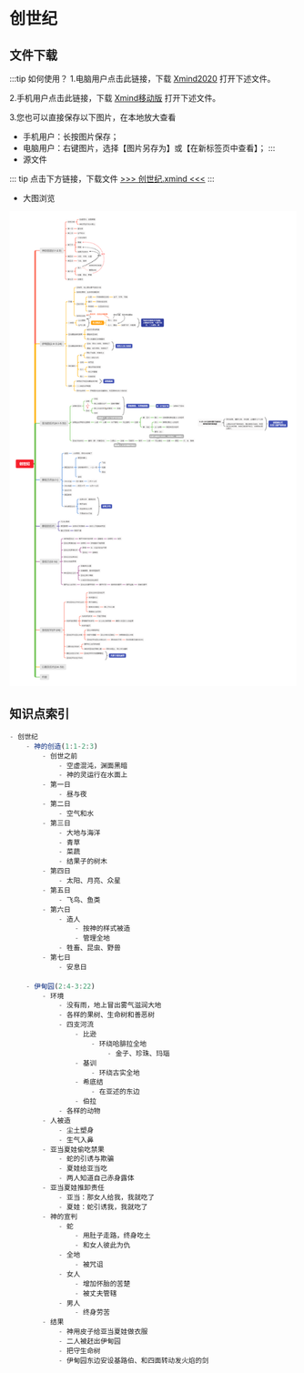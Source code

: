 # 创世纪

## 文件下载
:::tip 如何使用？
1.电脑用户点击此链接，下载 [Xmind2020](https://www.xmind.cn/xmind2020/) 打开下述文件。

2.手机用户点击此链接，下载 [Xmind移动版](https://a.app.qq.com/o/simple.jsp?pkgname=net.xmind.doughnut) 打开下述文件。

3.您也可以直接保存以下图片，在本地放大查看
 - 手机用户：长按图片保存；
 - 电脑用户：右键图片，选择【图片另存为】或【在新标签页中查看】；
:::
 - 源文件

::: tip 点击下方链接，下载文件
 [>>> 创世纪.xmind <<<](/mind/Genesis/old/创世纪.xmind)
:::

 - 大图浏览 

![](/mind/old/Genesis/创世纪.png)


## 知识点索引
```js
- 创世纪
    - 神的创造(1:1-2:3)
        - 创世之前
            - 空虚混沌，渊面黑暗
            - 神的灵运行在水面上
        - 第一日
            - 昼与夜
        - 第二日
            - 空气和水
        - 第三日
            - 大地与海洋
            - 青草
            - 菜蔬
            - 结果子的树木
        - 第四日
            - 太阳、月亮、众星
        - 第五日
            - 飞鸟、鱼类
        - 第六日
            - 造人
                - 按神的样式被造
                - 管理全地
            - 牲畜、昆虫、野兽
        - 第七日
            - 安息日

    - 伊甸园(2:4-3:22)
        - 环境
            - 没有雨，地上冒出雾气滋润大地
            - 各样的果树、生命树和善恶树
            - 四支河流
                - 比逊
                    - 环绕哈腓拉全地
                        - 金子、珍珠、玛瑙
                - 基训
                    - 环绕古实全地
                - 希底结
                    - 在亚述的东边
                - 伯拉
            - 各样的动物
        - 人被造
            - 尘土塑身
            - 生气入鼻
        - 亚当夏娃偷吃禁果
            - 蛇的引诱与欺骗
            - 夏娃给亚当吃
            - 两人知道自己赤身露体
        - 亚当夏娃推卸责任
            - 亚当：那女人给我，我就吃了
            - 夏娃：蛇引诱我，我就吃了
        - 神的宣判
            - 蛇
                - 用肚子走路，终身吃土
                - 和女人彼此为仇
            - 全地
                - 被咒诅
            - 女人
                - 增加怀胎的苦楚
                - 被丈夫管辖
            - 男人
                - 终身劳苦
        - 结果
            - 神用皮子给亚当夏娃做衣服
            - 二人被赶出伊甸园
            - 把守生命树
            - 伊甸园东边安设基路伯、和四面转动发火焰的剑
```